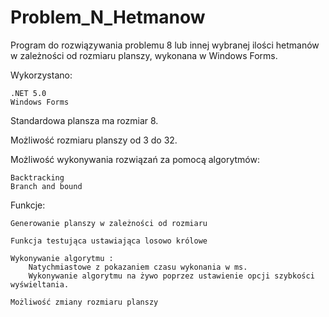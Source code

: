 # Problem_N_Hetmanow

Program do rozwiązywania problemu 8 lub innej wybranej ilości hetmanów w zależności od rozmiaru planszy, wykonana w Windows Forms.

Wykorzystano:

    .NET 5.0
    Windows Forms

Standardowa plansza ma rozmiar 8.

Możliwość rozmiaru planszy od 3 do 32.

Możliwość wykonywania rozwiązań za pomocą algorytmów:

    Backtracking
    Branch and bound

Funkcje:

    Generowanie planszy w zależności od rozmiaru

    Funkcja testująca ustawiająca losowo królowe

    Wykonywanie algorytmu :
        Natychmiastowe z pokazaniem czasu wykonania w ms.
        Wykonywanie algorytmu na żywo poprzez ustawienie opcji szybkości wyświeltania.

    Możliwość zmiany rozmiaru planszy
